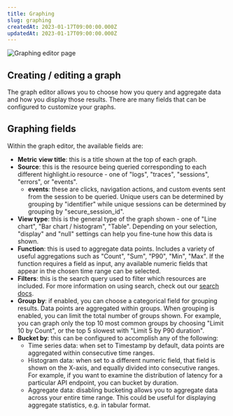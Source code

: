 ```yaml
---
title: Graphing
slug: graphing
createdAt: 2023-01-17T09:00:00.000Z
updatedAt: 2023-01-17T09:00:00.000Z
---
```


![Graphing editor page](/images/docs/graphing/graphing_editor_view.png)

## Creating / editing a graph

The graph editor allows you to choose how you query and aggregate data and how you display those results. There are many fields that can be configured to customize your graphs.

## Graphing fields

Within the graph editor, the available fields are:
- **Metric view title**: this is a title shown at the top of each graph.
- **Source**: this is the resource being queried corresponding to each different highlight.io resource - one of "logs", "traces", "sessions", "errors", or "events".
  - **events**: these are clicks, navigation actions, and custom events sent from the session to be queried. Unique users can be determined by grouping by "identifier" while unique sessions can be determined by grouping by "secure_session_id".
- **View type**: this is the general type of the graph shown - one of "Line chart", "Bar chart / histogram", "Table". Depending on your selection, "display" and "null" settings can help you fine-tune how this data is shown.
- **Function**: this is used to aggregate data points. Includes a variety of useful aggregations such as "Count", "Sum", "P90", "Min", "Max". If the function requires a field as input, any available numeric fields that appear in the chosen time range can be selected.
- **Filters**: this is the search query used to filter which resources are included. For more information on using search, check out our [search docs](../../6_product-features/3_general-features/search.md).
- **Group by**: if enabled, you can choose a categorical field for grouping results. Data points are aggregated within groups. When grouping is enabled, you can limit the total number of groups shown. For example, you can graph only the top 10 most common groups by choosing "Limit 10 by Count", or the top 5 slowest with "Limit 5 by P90 duration".
- **Bucket by**: this can be configured to accomplish any of the following:
    - Time series data: when set to Timestamp by default, data points are aggregated within consecutive time ranges.
    - Histogram data: when set to a different numeric field, that field is shown on the X-axis, and equally divided into consecutive ranges. For example, if you want to examine the distribution of latency for a particular API endpoint, you can bucket by duration.
    - Aggregate data: disabling bucketing allows you to aggregate data across your entire time range. This could be useful for displaying aggregate statistics, e.g. in tabular format.
